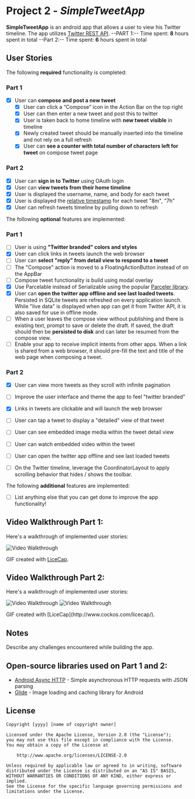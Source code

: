 # Project 2 - *SimpleTweetApp*

**SimpleTweetApp** is an android app that allows a user to view his Twitter timeline. The app utilizes [Twitter REST API](https://dev.twitter.com/rest/public).
--PART 1:--
Time spent: **8** hours spent in total
--Part 2:--
Time spent: **6** hours spent in total

## User Stories

The following **required** functionality is completed:
### Part 1 
- [x] User can **compose and post a new tweet**
  - [x] User can click a “Compose” icon in the Action Bar on the top right
  - [x] User can then enter a new tweet and post this to twitter
  - [x] User is taken back to home timeline with **new tweet visible** in timeline
  - [x] Newly created tweet should be manually inserted into the timeline and not rely on a full refresh
  - [x] User can **see a counter with total number of characters left for tweet** on compose tweet page

### Part 2 
- [x] User can **sign in to Twitter** using OAuth login
- [x]	User can **view tweets from their home timeline**
  - [x] User is displayed the username, name, and body for each tweet
  - [x] User is displayed the [relative timestamp](https://gist.github.com/nesquena/f786232f5ef72f6e10a7) for each tweet "8m", "7h"
- [x] User can refresh tweets timeline by pulling down to refresh

The following **optional** features are implemented:
### Part 1 
- [ ] User is using **"Twitter branded" colors and styles**
- [x] User can click links in tweets launch the web browser
- [ ] User can **select "reply" from detail view to respond to a tweet**
- [ ] The "Compose" action is moved to a FloatingActionButton instead of on the AppBar
- [ ] Compose tweet functionality is build using modal overlay
- [x] Use Parcelable instead of Serializable using the popular [Parceler library](http://guides.codepath.org/android/Using-Parceler).
- [x] User can **open the twitter app offline and see last loaded tweets**. Persisted in SQLite tweets are refreshed on every application launch. While "live data" is displayed when app can get it from Twitter API, it is also saved for use in offline mode.
- [ ] When a user leaves the compose view without publishing and there is existing text, prompt to save or delete the draft. If saved, the draft should then be **persisted to disk** and can later be resumed from the compose view.
- [ ] Enable your app to receive implicit intents from other apps. When a link is shared from a web browser, it should pre-fill the text and title of the web page when composing a tweet.

### Part 2 
- [x] User can view more tweets as they scroll with infinite pagination
- [ ] Improve the user interface and theme the app to feel "twitter branded"
- [x] Links in tweets are clickable and will launch the web browser
- [ ] User can tap a tweet to display a "detailed" view of that tweet
- [ ] User can see embedded image media within the tweet detail view
- [ ] User can watch embedded video within the tweet
- [ ] User can open the twitter app offline and see last loaded tweets
- [ ] On the Twitter timeline, leverage the CoordinatorLayout to apply scrolling behavior that hides / shows the toolbar.


The following **additional** features are implemented:

- [ ] List anything else that you can get done to improve the app functionality!

## Video Walkthrough Part 1:

Here's a walkthrough of implemented user stories:

<img src='https://github.com/Jamswhat2/SimpleTweetApp/blob/master/SimpleTweetApp_part2.Features.gif' title='Video Walkthrough' width='' alt='Video Walkthrough' />

GIF created with [LiceCap](http://www.cockos.com/licecap/).

## Video Walkthrough Part 2:

Here's a walkthrough of implemented user stories:

<p float="left">
  <img src='https://github.com/Jamswhat2/SimpleTweetApp/blob/master/SimpleTweetApp_part1.login_feature.gif' title='Video Walkthrough' width='' alt='Video Walkthrough' />
  <img src='https://github.com/Jamswhat2/SimpleTweetApp/blob/master/SimpleTweetApp_part1.timelineActivityFeatures.gif' title='Video Walkthrough' width='' alt='Video Walkthrough' />
</p>
GIF created with [LiceCap](http://www.cockos.com/licecap/).

## Notes

Describe any challenges encountered while building the app.

## Open-source libraries used on Part 1 and 2:

- [Android Async HTTP](https://github.com/codepath/CPAsyncHttpClient) - Simple asynchronous HTTP requests with JSON parsing
- [Glide](https://github.com/bumptech/glide) - Image loading and caching library for Android

## License

    Copyright [yyyy] [name of copyright owner]

    Licensed under the Apache License, Version 2.0 (the "License");
    you may not use this file except in compliance with the License.
    You may obtain a copy of the License at

        http://www.apache.org/licenses/LICENSE-2.0

    Unless required by applicable law or agreed to in writing, software
    distributed under the License is distributed on an "AS IS" BASIS,
    WITHOUT WARRANTIES OR CONDITIONS OF ANY KIND, either express or implied.
    See the License for the specific language governing permissions and
    limitations under the License.
